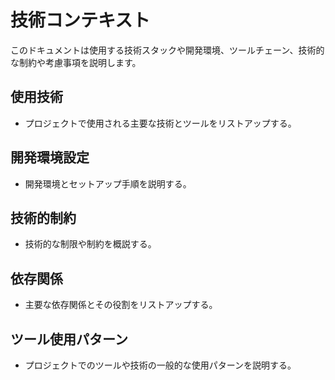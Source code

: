 # 技術コンテキスト

このドキュメントは使用する技術スタックや開発環境、ツールチェーン、技術的な制約や考慮事項を説明します。



## 使用技術

- プロジェクトで使用される主要な技術とツールをリストアップする。

## 開発環境設定

- 開発環境とセットアップ手順を説明する。

## 技術的制約

- 技術的な制限や制約を概説する。

## 依存関係

- 主要な依存関係とその役割をリストアップする。

## ツール使用パターン

- プロジェクトでのツールや技術の一般的な使用パターンを説明する。
